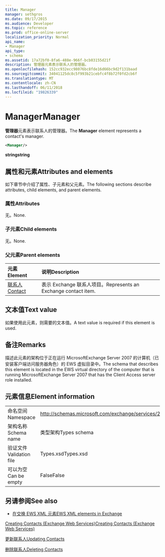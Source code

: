 ```yaml
---
title: Manager
manager: sethgros
ms.date: 09/17/2015
ms.audience: Developer
ms.topic: reference
ms.prod: office-online-server
localization_priority: Normal
api_name:
- Manager
api_type:
- schema
ms.assetid: 17a72bf0-8fa6-488e-966f-bcb03155d21f
description: 管理器元素表示联系人的管理器。
ms.openlocfilehash: 152cc932ecc98076bc8fde16d66bc9d2f131baad
ms.sourcegitcommit: 34041125dc8c5f993b21cebfc4f8b72f0fd2cb6f
ms.translationtype: MT
ms.contentlocale: zh-CN
ms.lasthandoff: 06/11/2018
ms.locfileid: "19826339"
---
```

# <a name="manager"></a><span data-ttu-id="3b5c9-103">Manager</span><span class="sxs-lookup"><span data-stu-id="3b5c9-103">Manager</span></span>

<span data-ttu-id="3b5c9-104">**管理器**元素表示联系人的管理器。</span><span class="sxs-lookup"><span data-stu-id="3b5c9-104">The **Manager** element represents a contact's manager.</span></span> 
  
```xml
<Manager/>
```

 <span data-ttu-id="3b5c9-105">**string**</span><span class="sxs-lookup"><span data-stu-id="3b5c9-105">**string**</span></span>
## <a name="attributes-and-elements"></a><span data-ttu-id="3b5c9-106">属性和元素</span><span class="sxs-lookup"><span data-stu-id="3b5c9-106">Attributes and elements</span></span>

<span data-ttu-id="3b5c9-107">如下章节中介绍了属性、子元素和父元素。</span><span class="sxs-lookup"><span data-stu-id="3b5c9-107">The following sections describe attributes, child elements, and parent elements.</span></span>
  
### <a name="attributes"></a><span data-ttu-id="3b5c9-108">属性</span><span class="sxs-lookup"><span data-stu-id="3b5c9-108">Attributes</span></span>

<span data-ttu-id="3b5c9-109">无。</span><span class="sxs-lookup"><span data-stu-id="3b5c9-109">None.</span></span>
  
### <a name="child-elements"></a><span data-ttu-id="3b5c9-110">子元素</span><span class="sxs-lookup"><span data-stu-id="3b5c9-110">Child elements</span></span>

<span data-ttu-id="3b5c9-111">无。</span><span class="sxs-lookup"><span data-stu-id="3b5c9-111">None.</span></span>
  
### <a name="parent-elements"></a><span data-ttu-id="3b5c9-112">父元素</span><span class="sxs-lookup"><span data-stu-id="3b5c9-112">Parent elements</span></span>

|<span data-ttu-id="3b5c9-113">**元素**</span><span class="sxs-lookup"><span data-stu-id="3b5c9-113">**Element**</span></span>|<span data-ttu-id="3b5c9-114">**说明**</span><span class="sxs-lookup"><span data-stu-id="3b5c9-114">**Description**</span></span>|
|:-----|:-----|
|[<span data-ttu-id="3b5c9-115">联系人</span><span class="sxs-lookup"><span data-stu-id="3b5c9-115">Contact</span></span>](contact.md) <br/> |<span data-ttu-id="3b5c9-116">表示 Exchange 联系人项目。</span><span class="sxs-lookup"><span data-stu-id="3b5c9-116">Represents an Exchange contact item.</span></span>  <br/> |
   
## <a name="text-value"></a><span data-ttu-id="3b5c9-117">文本值</span><span class="sxs-lookup"><span data-stu-id="3b5c9-117">Text value</span></span>

<span data-ttu-id="3b5c9-118">如果使用此元素，则需要的文本值。</span><span class="sxs-lookup"><span data-stu-id="3b5c9-118">A text value is required if this element is used.</span></span>
  
## <a name="remarks"></a><span data-ttu-id="3b5c9-119">备注</span><span class="sxs-lookup"><span data-stu-id="3b5c9-119">Remarks</span></span>

<span data-ttu-id="3b5c9-120">描述此元素的架构位于正在运行 MicrosoftExchange Server 2007 的计算机（已安装客户端访问服务器角色）的 EWS 虚拟目录中。</span><span class="sxs-lookup"><span data-stu-id="3b5c9-120">The schema that describes this element is located in the EWS virtual directory of the computer that is running MicrosoftExchange Server 2007 that has the Client Access server role installed.</span></span>
  
## <a name="element-information"></a><span data-ttu-id="3b5c9-121">元素信息</span><span class="sxs-lookup"><span data-stu-id="3b5c9-121">Element information</span></span>

|||
|:-----|:-----|
|<span data-ttu-id="3b5c9-122">命名空间</span><span class="sxs-lookup"><span data-stu-id="3b5c9-122">Namespace</span></span>  <br/> |http://schemas.microsoft.com/exchange/services/2006/types  <br/> |
|<span data-ttu-id="3b5c9-123">架构名称</span><span class="sxs-lookup"><span data-stu-id="3b5c9-123">Schema name</span></span>  <br/> |<span data-ttu-id="3b5c9-124">类型架构</span><span class="sxs-lookup"><span data-stu-id="3b5c9-124">Types schema</span></span>  <br/> |
|<span data-ttu-id="3b5c9-125">验证文件</span><span class="sxs-lookup"><span data-stu-id="3b5c9-125">Validation file</span></span>  <br/> |<span data-ttu-id="3b5c9-126">Types.xsd</span><span class="sxs-lookup"><span data-stu-id="3b5c9-126">Types.xsd</span></span>  <br/> |
|<span data-ttu-id="3b5c9-127">可以为空</span><span class="sxs-lookup"><span data-stu-id="3b5c9-127">Can be empty</span></span>  <br/> |<span data-ttu-id="3b5c9-128">False</span><span class="sxs-lookup"><span data-stu-id="3b5c9-128">False</span></span>  <br/> |
   
## <a name="see-also"></a><span data-ttu-id="3b5c9-129">另请参阅</span><span class="sxs-lookup"><span data-stu-id="3b5c9-129">See also</span></span>



- [<span data-ttu-id="3b5c9-130">在交换 EWS XML 元素</span><span class="sxs-lookup"><span data-stu-id="3b5c9-130">EWS XML elements in Exchange</span></span>](ews-xml-elements-in-exchange.md)


[<span data-ttu-id="3b5c9-131">Creating Contacts (Exchange Web Services)</span><span class="sxs-lookup"><span data-stu-id="3b5c9-131">Creating Contacts (Exchange Web Services)</span></span>](http://msdn.microsoft.com/library/4845917e-70d1-481c-bbd7-011ec6571789%28Office.15%29.aspx)
  
[<span data-ttu-id="3b5c9-132">更新联系人</span><span class="sxs-lookup"><span data-stu-id="3b5c9-132">Updating Contacts</span></span>](http://msdn.microsoft.com/library/9a865953-b94a-4229-b632-2dee433314be%28Office.15%29.aspx)
  
[<span data-ttu-id="3b5c9-133">删除联系人</span><span class="sxs-lookup"><span data-stu-id="3b5c9-133">Deleting Contacts</span></span>](http://msdn.microsoft.com/library/fcc3dc84-cd3e-455e-a1a7-ae6921c9b588%28Office.15%29.aspx)


